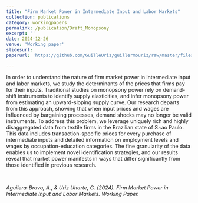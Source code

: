 ```yaml
---
title: "Firm Market Power in Intermediate Input and Labor Markets"
collection: publications
category: workingpapers
permalink: /publication/Draft_Monopsony
excerpt: ''
date: 2024-12-26
venue: 'Working paper'
slidesurl: 
paperurl: 'https://github.com/GuilleUriz/guillermouriz/raw/master/files/Draft_Asier_Guille_20241225.pdf'

---
```


In order to understand the nature of firm market power in intermediate input and labor markets, we study the determinants of the prices that firms pay for their inputs. Traditional studies on monopsony power rely on demand-shift instruments to identify supply elasticities, and infer monopsony power from estimating an upward-sloping supply curve. Our research departs from this approach, showing that when input prices and wages are influenced by bargaining processes, demand shocks may no longer be valid instruments. To address this problem, we leverage uniquely rich and highly disaggregated data from textile firms in the Brazilian state of S\~ao Paulo. This data includes transaction-specific prices for every purchase of intermediate inputs and detailed information on employment levels and wages by occupation-education categories. The fine granularity of the data enables us to implement novel identification strategies, and our results reveal that market power manifests in ways that differ significantly from those identified in previous research.

<br>

<cite>Aguilera-Bravo, A., & Uriz Uharte, G. (2024). Firm Market Power in Intermediate Input and Labor Markets. Working Paper.<cite>
